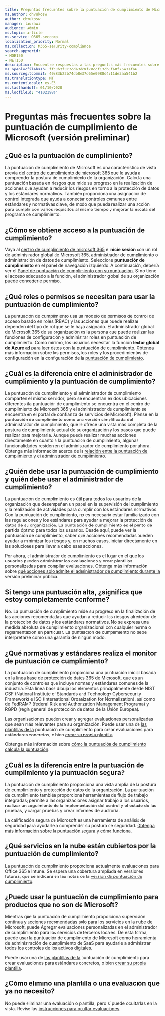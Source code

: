 ```yaml
---
title: Preguntas frecuentes sobre la puntuación de cumplimiento de Microsoft
ms.author: chvukosw
author: chvukosw
manager: laurawi
audience: Admin
ms.topic: article
ms.service: O365-seccomp
localization_priority: Normal
ms.collection: M365-security-compliance
search.appverid:
- MOE150
- MET150
description: Encuentre respuestas a las preguntas más frecuentes sobre la puntuación de cumplimiento de Microsoft, que ayuda a las organizaciones a simplificar y automatizar las evaluaciones de riesgos.
ms.openlocfilehash: ff53b2f3c7cde3dc9f78ccf13cb3fa8f75e7afa6
ms.sourcegitcommit: 40e83b22b74db8e37d65e0988d4c11de3aa541b2
ms.translationtype: MT
ms.contentlocale: es-ES
ms.lasthandoff: 01/10/2020
ms.locfileid: "41021986"
---
```

# <a name="microsoft-compliance-score-preview-frequently-asked-questions"></a>Preguntas más frecuentes sobre la puntuación de cumplimiento de Microsoft (versión preliminar)

## <a name="what-is-compliance-score"></a>¿Qué es la puntuación de cumplimiento?

La puntuación de cumplimiento de Microsoft es una característica de vista previa del [centro de cumplimiento de microsoft 365](microsoft-365-compliance-center.md) que le ayuda a comprender la postura de cumplimiento de la organización. Calcula una puntuación basada en riesgos que mide su progreso en la realización de acciones que ayudan a reducir los riesgos en torno a la protección de datos y los estándares normativos. También proporciona una asignación de control integrada que ayuda a conectar controles comunes entre estándares y normativas clave, de modo que pueda realizar una acción para cumplir con varios requisitos al mismo tiempo y mejorar la escala del programa de cumplimiento.

## <a name="how-do-i-access-compliance-score"></a>¿Cómo se obtiene acceso a la puntuación de cumplimiento?

Vaya al [centro de cumplimiento de microsoft 365](https://compliance.microsoft.com/) e **inicie sesión** con un rol de administrador global de Microsoft 365, administrador de cumplimiento o administración de datos de cumplimiento. Seleccione **puntuación de cumplimiento** en el panel de navegación izquierdo. A continuación, debería ver el [Panel de puntuación de cumplimiento con su puntuación](compliance-score-setup.md#understand-the-compliance-score-dashboard). Si no tiene el acceso adecuado a la función, el administrador global de su organización puede concederle permiso.

## <a name="what-roles-or-permissions-are-needed-to-use-compliance-score"></a>¿Qué roles o permisos se necesitan para usar la puntuación de cumplimiento?

La puntuación de cumplimiento usa un modelo de permisos de control de acceso basado en roles (RBAC) y las acciones que puede realizar dependen del tipo de rol que se le haya asignado. El administrador global de Microsoft 365 de su organización es la persona que puede realizar las funciones de configuración y administrar roles en puntuación de cumplimiento. Como mínimo, los usuarios necesitan la función **lector global de Azure ad** para leer datos con la puntuación de cumplimiento. Obtenga más información sobre los permisos, los roles y los procedimientos de configuración en la configuración de la [puntuación de cumplimiento](compliance-score-setup.md).

## <a name="what-is-the-difference-between-compliance-score-and-compliance-manager"></a>¿Cuál es la diferencia entre el administrador de cumplimiento y la puntuación de cumplimiento?

La puntuación de cumplimiento y el administrador de cumplimiento comparten el mismo servidor, pero se encuentran en dos ubicaciones diferentes (la puntuación de cumplimiento se encuentra en el centro de cumplimiento de Microsoft 365 y el administrador de cumplimiento se encuentra en el portal de confianza de servicios de Microsoft). Piense en la puntuación de cumplimiento como una versión simplificada del administrador de cumplimiento, que le ofrece una vista más completa de la postura de cumplimiento actual de su organización y los pasos que puede realizar para mejorarla. Aunque puede realizar muchas acciones directamente en cuanto a la puntuación de cumplimiento, algunas funcionalidades residen en el administrador de cumplimiento por ahora. Obtenga más información acerca de la [relación entre la puntuación de cumplimiento y el administrador de cumplimiento](compliance-score.md#relationship-to-compliance-manager).

## <a name="who-should-use-compliance-score-and-who-should-use-compliance-manager"></a>¿Quién debe usar la puntuación de cumplimiento y quién debe usar el administrador de cumplimiento?

La puntuación de cumplimiento es útil para todos los usuarios de la organización que desempeñan un papel en la supervisión del cumplimiento y la realización de actividades para cumplir con los estándares normativos. Con la puntuación de cumplimiento, no es necesario estar familiarizado con las regulaciones y los estándares para ayudar a mejorar la protección de datos de su organización. La puntuación de cumplimiento es el punto de partida óptimo para todos los usuarios. Desde aquí, puede ver la puntuación de cumplimiento, saber qué acciones recomendadas pueden ayudar a minimizar los riesgos y, en muchos casos, iniciar directamente en las soluciones para llevar a cabo esas acciones.

Por ahora, el administrador de cumplimiento es el lugar en el que los usuarios pueden administrar las evaluaciones y crear plantillas personalizadas para compilar evaluaciones. Obtenga más información sobre [qué acciones solo admite el administrador de cumplimiento durante la](compliance-score-release-notes.md#compliance-score-relationship-to-compliance-manager) versión preliminar pública.

## <a name="if-i-have-a-high-score-does-it-mean-im-fully-compliant"></a>Si tengo una puntuación alta, ¿significa que estoy completamente conforme?

No. La puntuación de cumplimiento mide su progreso en la finalización de las acciones recomendadas que ayudan a reducir los riesgos alrededor de la protección de datos y los estándares normativos. No se expresa una medida absoluta de cumplimiento organizacional con cualquier norma o reglamentación en particular. La puntuación de cumplimiento no debe interpretarse como una garantía de ningún modo.

## <a name="what-regulations-and-standards-does-compliance-score-monitor"></a>¿Qué normativas y estándares realiza el monitor de puntuación de cumplimiento?

La puntuación de cumplimiento proporciona una puntuación inicial basada en la línea base de protección de datos 365 de Microsoft, que es un conjunto de controles que incluye normas y estándares comunes de la industria. Esta línea base dibuja los elementos principalmente desde NIST CSF (National Institute of Standards and Technology Cybersecurity Framework) e ISO (International Organization for Normalization), así como de FedRAMP (federal Risk and Authorization Management Programa) y RGPD (regla general de protección de datos de la Unión Europea).

Las organizaciones pueden crear y agregar evaluaciones personalizadas que sean más relevantes para su organización. Puede usar una de [las plantillas de la](compliance-score.md#templates) puntuación de cumplimiento para crear evaluaciones para estándares concretos, o bien [crear su propia plantilla](working-with-compliance-manager.md#create-a-template-1).

Obtenga más información sobre [cómo la puntuación de cumplimiento calcula la puntuación](compliance-score-methodology.md).

## <a name="what-is-the-difference-between-compliance-score-and-secure-score"></a>¿Cuál es la diferencia entre la puntuación de cumplimiento y la puntuación segura?

La puntuación de cumplimiento proporciona una vista amplia de la postura de cumplimiento y protección de datos de la organización. La puntuación de cumplimiento también proporciona herramientas de flujo de trabajo integradas; permite a las organizaciones asignar trabajo a los usuarios, realizar un seguimiento de la implementación del control y el estado de las pruebas, y cargar pruebas y crear informes de auditoría.

La calificación segura de Microsoft es una herramienta de análisis de seguridad para ayudarle a comprender su postura de seguridad. [Obtenga más información sobre la puntuación segura y cómo funciona](../security/mtp/microsoft-secure-score.md).

## <a name="which-cloud-services-are-covered-by-compliance-score"></a>¿Qué servicios en la nube están cubiertos por la puntuación de cumplimiento?

La puntuación de cumplimiento proporciona actualmente evaluaciones para Office 365 e Intune. Se espera una cobertura ampliada en versiones futuras, que se indicará en las notas de la [versión de puntuación de cumplimiento](compliance-score-release-notes.md).

## <a name="can-i-use-compliance-score-for-non-microsoft-products"></a>¿Puedo usar la puntuación de cumplimiento para productos que no son de Microsoft?

Mientras que la puntuación de cumplimiento proporciona supervisión continua y acciones recomendadas solo para los servicios en la nube de Microsoft, puede Agregar evaluaciones personalizadas en el administrador de cumplimiento para los servicios de terceros locales. De esta forma, puede usar la puntuación de cumplimiento de Microsoft como herramienta de administración de cumplimiento de SaaS para ayudarle a administrar todos los controles de los activos digitales.

Puede usar una de [las plantillas de la](compliance-score.md#templates) puntuación de cumplimiento para crear evaluaciones para estándares concretos, o bien [crear su propia plantilla](working-with-compliance-manager.md#create-a-template-1).

## <a name="how-do-i-delete-a-template-or-assessment-i-no-longer-need"></a>¿Cómo elimino una plantilla o una evaluación que ya no necesito?

No puede eliminar una evaluación o plantilla, pero sí puede ocultarlas en la vista. Revise las [instrucciones para ocultar evaluaciones](working-with-compliance-manager.md#hide-a-template-or-an-assessment).